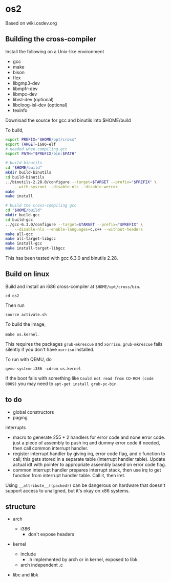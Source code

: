 # os2

Based on wiki.osdev.org

## Building the cross-compiler

Install the following on a Unix-like environment
- gcc
- make
- bison
- flex
- libgmp3-dev
- libmpfr-dev
- libmpc-dev
- libisl-dev (optional)
- libcloog-isl-dev (optional)
- texinfo

Download the source for gcc and binutils into $HOME/build

To build,
```bash
export PREFIX="$HOME/opt/cross"
export TARGET=i686-elf
# needed when compiling gcc
export PATH="$PREFIX/bin:$PATH"

# build binutils
cd "$HOME/build"
mkdir build-binutils
cd build-binutils
../binutils-2.28.0/configure --target=$TARGET --prefix="$PREFIX" \
	--with-sysroot --disable-nls --disable-werror
make
make install

# build the cross-compiling gcc
cd "$HOME/build"
mkdir build-gcc
cd build-gcc
../gcc-6.3.0/configure --target=$TARGET --prefix="$PREFIX" \
	--disable-nls --enable-languages=c,c++ --without-headers
make all-gcc
make all-target-libgcc
make install-gcc
make install-target-libgcc
```

This has been tested with gcc 6.3.0 and binutils 2.28.

## Build on linux

Build and install an i686 cross-compiler at `$HOME/opt/cross/bin`.

`cd os2`

Then run

`source activate.sh`

To build the image,

`make os.kernel`.

This requires the packages `grub-mkrescue` and `xorriso`.
`grub-mkrescue` fails silently if you don't have `xorriso` installed.

To run with QEMU, do

`qemu-system-i386 -cdrom os.kernel`

If the boot fails with something like `Could not read from CD-ROM (code 0009)`
you may need to `apt-get install grub-pc-bin`.

## to do

- global constructors
- paging

interrupts
- macro to generate 255 * 2 handlers for error code and none error code. 
just a piece of assembly to push irq and dummy error code if needed, then call
common interrupt handler.
- register interrupt handler by giving irq, error code flag, and c function to
call; this gets stored in a separate table (interrupt handler table). Update
actual idt with pointer to appropriate assembly based on error code flag.
- common interrupt handler prepares interrupt stack, then use irq to get
  function from interrupt handler table. Call it, then iret.

Using `__attribute__((packed))` can be dangerous on hardware that doesn't
support access to unaligned, but it's okay on x86 systems.


## structure

- arch
	- i386
		- don't expose headers

- kernel
	- include
		- .h implemented by arch or in kernel, exposed to libk
	- arch independent .c

- libc and libk

